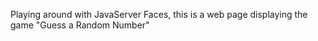 Playing around with JavaServer Faces, this is a web page displaying the game "Guess a Random Number"
